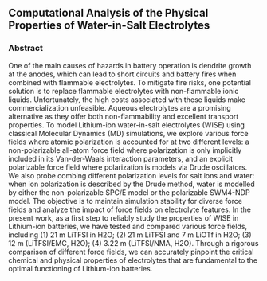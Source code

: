 ## **Computational Analysis of the Physical Properties of Water-in-Salt Electrolytes**
### Abstract
One of the main causes of hazards in battery operation is dendrite growth at the anodes, which can lead to short circuits and battery fires when combined with flammable electrolytes. To mitigate fire risks, one potential solution is to replace flammable electrolytes with non-flammable ionic liquids. Unfortunately, the high costs associated with these liquids make commercialization unfeasible. Aqueous electrolytes are a promising alternative as they offer both non-flammability and excellent transport properties.
To model Lithium-ion water-in-salt electrolytes (WISE) using classical Molecular Dynamics (MD) simulations, we explore various force fields where atomic polarization is accounted for at two different levels: a non-polarizable all-atom force field where polarization is only implicitly included in its Van-der-Waals interaction parameters, and an explicit polarizable force field where polarization is models via Drude oscillators. We also probe combing different polarization levels for salt ions and water: when ion polarization is described by the Drude method, water is modelled by either the non-polarizable SPC/E model or the polarizable SWM4-NDP model. The objective is to maintain simulation stability for diverse force fields and analyze the impact of force fields on electrolyte features. In the present work, as a first step to reliably study the properties of WISE in Lithium-ion batteries, we have tested and compared various force fields, including (1) 21 m LiTFSI in H2O; (2) 21 m LiTFSI and 7 m LiOTf in H2O; (3) 12 m (LiTFSI/EMC, H2O); (4) 3.22 m (LiTFSI/NMA, H2O). Through a rigorous comparison of different force fields, we can accurately pinpoint the critical chemical and physical properties of electrolytes that are fundamental to the optimal functioning of Lithium-ion batteries.
